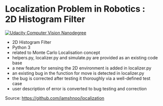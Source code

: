 # Localization Problem in Robotics : 2D Histogram Filter
[![Udacity Computer Vision Nanodegree](http://tugan0329.bitbucket.io/imgs/github/cvnd.svg)](https://www.udacity.com/course/computer-vision-nanodegree--nd891)<br/>

- 2D Histogram Filter
- Python 3
- related to Monte Carlo Localisation concept
- helpers.py, localizer.py and simulate.py are provided as an existing code base
- a new feature for sensing the 2D environment is added in localizer.py
- an existing bug in the function for move is detected in localizer.py
- the bug is corrected after testing it thoroughly via a well-defined test case
- user description of error is converted to bug testing and correction <br/>

Source: https://github.com/iamshnoo/localization
